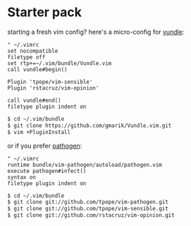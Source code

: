 # Starter pack

starting a fresh vim config? here's a micro-config for [vundle]:

```vim
" ~/.vimrc
set nocompatible
filetype off
set rtp+=~/.vim/bundle/Vundle.vim
call vundle#begin()

Plugin 'tpope/vim-sensible'
Plugin 'rstacruz/vim-opinion'

call vundle#end()
filetype plugin indent on
```

```sh
$ cd ~/.vim/bundle
$ git clone https://github.com/gmarik/Vundle.vim.git
$ vim +PluginInstall
```

or if you prefer [pathogen]:

```vim
" ~/.vimrc
runtime bundle/vim-pathogen/autoload/pathogen.vim
execute pathogen#infect()
syntax on
filetype plugin indent on
```

```sh
$ cd ~/.vim/bundle
$ git clone git://github.com/tpope/vim-pathogen.git
$ git clone git://github.com/tpope/vim-sensible.git
$ git clone git://github.com/rstacruz/vim-opinion.git
```

[vundle]: https://github.com/gmarik/Vundle.vim
[pathogen]: http://github.com/tpope/vim-pathogen
